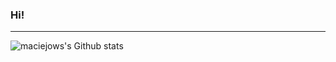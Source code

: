 ### Hi!

---

<img align="left" alt="maciejows's Github stats"
src="https://github-readme-stats.vercel.app/api?username=maciejows&show_icons=true&hide_border=true&count_private=true&theme=solarized-light"/>